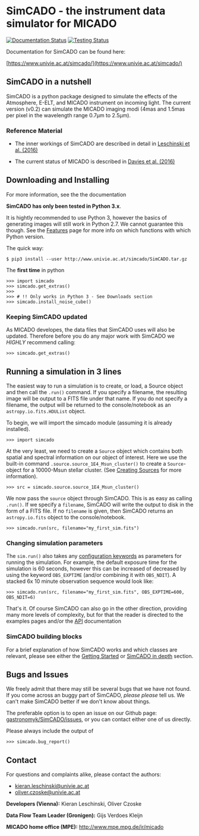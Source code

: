 # SimCADO - the instrument data simulator for MICADO

[![Documentation Status](https://readthedocs.org/projects/simcado/badge/?version=latest)](https://simcado.readthedocs.io/en/latest/?badge=latest)
[![Testing Status](https://travis-ci.org/astronomyk/SimCADO.svg?branch=master)](https://travis-ci.org/astronomyk/SimCADO.svg?branch=master)


Documentation for SimCADO can be found here:

[https://www.univie.ac.at/simcado/](https://www.univie.ac.at/simcado/)

## SimCADO in a nutshell
SimCADO is a python package designed to simulate the effects of the Atmosphere, E-ELT, and MICADO instrument on incoming light. The current version (v0.2) can simulate the MICADO imaging modi (4mas and 1.5mas per pixel in the wavelength range 0.7µm to 2.5µm).

### Reference Material

* The inner workings of SimCADO are described in detail in [Leschinski et al. (2016)](https://arxiv.org/pdf/1609.01480v1.pdf)

* The current status of MICADO is described in [Davies et al. (2016)](https://arxiv.org/pdf/1607.01954.pdf)


## Downloading and Installing
For more information, see the the documentation

**SimCADO has only been tested in Python 3.x**. 

It is hightly recommended to use Python 3, however the basics of generating images will still work in Python 2.7. We cannot guarantee this though. See the [Features](Features.md) page for more info on which functions with which Python version.

The quick way:

    $ pip3 install --user http://www.univie.ac.at/simcado/SimCADO.tar.gz

The **first time** in python 

    >>> import simcado
    >>> simcado.get_extras()
    >>>
    >>> # !! Only works in Python 3 - See Downloads section
    >>> simcado.install_noise_cube()
    
### Keeping SimCADO updated

As MICADO developes, the data files that SimCADO uses will also be updated. Therefore before you do any major work with SimCADO we *HIGHLY* recommend calling:

    >>> simcado.get_extras()


## Running a simulation in 3 lines

The easiest way to run a simulation is to create, or load, a Source object and then call the `.run()` command. If you specify a filename, the resulting image will be output to a FITS file under that name. If you do not specify a filename, the output will be returned to the console/notebook as an `astropy.io.fits.HDUList` object.

To begin, we will import the simcado module (assuming it is already installed).

    >>> import simcado

At the very least, we need to create a `Source` object which contains both spatial and spectral information on our object of interest. Here we use the built-in command `.source.source_1E4_Msun_cluster()` to create a `Source`-object for a 10000-Msun stellar cluster. (See [Creating Sources](examples/Source.md) for more information).

    >>> src = simcado.source.source_1E4_Msun_cluster()

We now pass the `source` object through SimCADO. This is as easy as calling `.run()`. If we specify a `filename`, SimCADO will write the output to disk in the form of a FITS file. If no `filename` is given, then SimCADO returns an `astropy.io.fits` object to the console/notebook.

    >>> simcado.run(src, filename="my_first_sim.fits")

### Changing simulation parameters

The `sim.run()` also takes any [configuration keywords](Keywords.md) as parameters for running the simulation. For example, the default exposure time for the simulation is 60 seconds, however this can be increased of decreased by using the keyword `OBS_EXPTIME` (and/or combining it with `OBS_NDIT`). A stacked 6x 10 minute observation sequence would look like:

    >>> simcado.run(src, filename="my_first_sim.fits", OBS_EXPTIME=600, OBS_NDIT=6)
    
That's it. Of course SimCADO can also go in the other direction, providing many more levels of complexity, but for that the reader is directed to the examples pages and/or the [API](API/_build/index.html) documentation

### SimCADO building blocks
For a brief explanation of how SimCADO works and which classes are relevant, please see either the [Getting Started](GettingStarted.md) or [SimCADO in depth](deep_stuff/SimCADO.md) section.

## Bugs and Issues

We freely admit that there may still be several bugs that we have not found. If you come across an buggy part of SimCADO, *please please* tell us. We can't make SimCADO better if we don't know about things.

The preferable option is to open an issue on our Github page: [gastronomyk/SimCADO/issues](https://github.com/gastronomyk/SimCADO/issues), or you can contact either one of us directly.

Please always include the output of
 
    >>> simcado.bug_report()


## Contact

For questions and complaints alike, please contact the authors:

* [kieran.leschinski@univie.ac.at]()
* [oliver.czoske@univie.ac.at]()

**Developers (Vienna):** Kieran Leschinski, Oliver Czoske

**Data Flow Team Leader (Gronigen):** Gijs Verdoes Kleijn

**MICADO home office (MPE):** http://www.mpe.mpg.de/ir/micado
